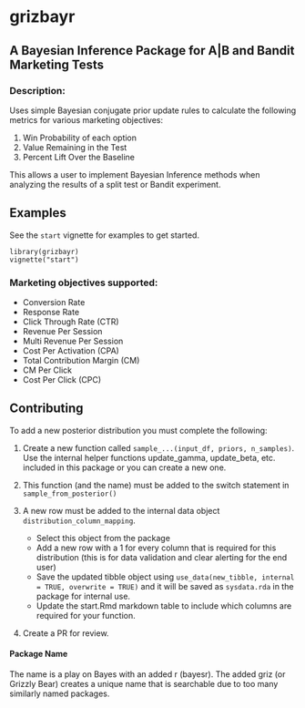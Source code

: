 # grizbayr

## A Bayesian Inference Package for A|B and Bandit Marketing Tests

### Description:

Uses simple Bayesian conjugate prior update rules to calculate the following metrics for various marketing objectives:

  1. Win Probability of each option
  2. Value Remaining in the Test
  3. Percent Lift Over the Baseline

This allows a user to implement Bayesian Inference methods when analyzing the results of a split test or Bandit experiment.

## Examples

See the `start` vignette for examples to get started.
```
library(grizbayr)
vignette("start")
```

### Marketing objectives supported:

 - Conversion Rate
 - Response Rate
 - Click Through Rate (CTR)
 - Revenue Per Session
 - Multi Revenue Per Session
 - Cost Per Activation (CPA)
 - Total Contribution Margin (CM)
 - CM Per Click
 - Cost Per Click (CPC)


## Contributing
To add a new posterior distribution you must complete the following:

1. Create a new function called `sample_...(input_df, priors, n_samples)`. Use the internal helper functions update_gamma, update_beta, etc. included in this package or you can create a new one.
1. This function (and the name) must be added to the switch statement in `sample_from_posterior()`
1. A new row must be added to the internal data object `distribution_column_mapping`. 
    - Select this object from the package
    - Add a new row with a 1 for every column that is required for this distribution (this is for data validation and clear alerting for the end user)
    - Save the updated tibble object using `use_data(new_tibble, internal = TRUE, overwrite = TRUE)` and it will be saved as `sysdata.rda` in the package for internal use.
    - Update the start.Rmd markdown table to include which columns are required for your function.
  
1. Create a PR for review.  


#### Package Name

The name is a play on Bayes with an added r (bayesr). The added griz (or Grizzly Bear) creates a unique name that is searchable due to too many similarly named packages.
